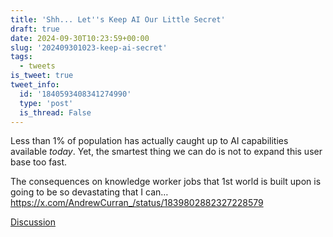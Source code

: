 ```yaml
---
title: 'Shh... Let''s Keep AI Our Little Secret'
draft: true
date: 2024-09-30T10:23:59+00:00
slug: '202409301023-keep-ai-secret'
tags:
  - tweets
is_tweet: true
tweet_info:
  id: '1840593408341274990'
  type: 'post'
  is_thread: False
---
```




Less than 1% of population has actually caught up to AI capabilities available *today*. Yet, the smartest thing we can do is not to expand this user base too fast.

The consequences on knowledge worker jobs that 1st world is built upon is going to be so devastating that I can… <https://x.com/AndrewCurran_/status/1839802882327228579>

[Discussion](https://x.com/sytelus/status/1840593408341274990)

